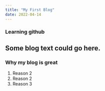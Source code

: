 ```yaml
---
title: "My First Blog"
date: 2022-04-14
---
```

### Learning github
Some blog text could go here.
---
### Why my blog is great
1. Reason 2
2. Reason 2
3. Reason 3
